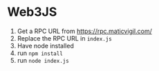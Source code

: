 # Web3JS


1. Get a RPC URL from https://rpc.maticvigil.com/
2. Replace the RPC URL in `index.js`
3. Have node installed
4. run `npm install`
5. run `node index.js`

